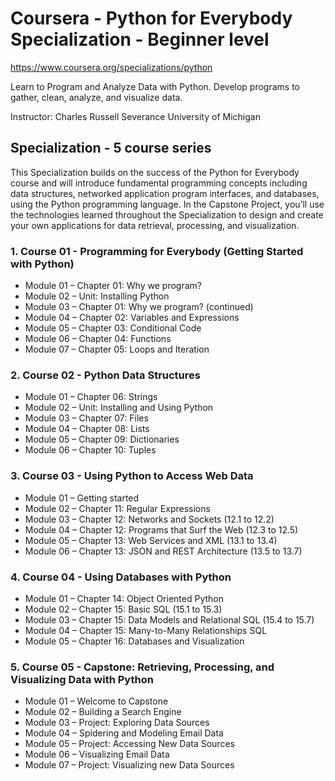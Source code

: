 # Coursera - Python for Everybody Specialization - Beginner level
https://www.coursera.org/specializations/python

Learn to Program and Analyze Data with Python. Develop programs to gather, clean, analyze, and visualize data.

Instructor: Charles Russell Severance
University of Michigan

## Specialization - 5 course series
This Specialization builds on the success of the Python for Everybody course and will introduce fundamental programming concepts including data structures, networked application program interfaces, and databases, using the Python programming language. In the Capstone Project, you’ll use the technologies learned throughout the Specialization to design and create your own  applications for data retrieval, processing, and visualization.

### 1.	Course 01 - Programming for Everybody (Getting Started with Python)
- Module 01 – Chapter 01: Why we program?
- Module 02 – Unit: Installing Python
- Module 03 – Chapter 01: Why we program? (continued)
- Module 04 – Chapter 02: Variables and Expressions
- Module 05 – Chapter 03: Conditional Code
- Module 06 – Chapter 04: Functions
- Module 07 – Chapter 05: Loops and Iteration

### 2.	Course 02 - Python Data Structures
- Module 01 – Chapter 06: Strings
- Module 02 – Unit: Installing and Using Python
- Module 03 – Chapter 07: Files
- Module 04 – Chapter 08: Lists
- Module 05 – Chapter 09: Dictionaries
- Module 06 – Chapter 10: Tuples
  	
### 3.	Course 03 - Using Python to Access Web Data
- Module 01 – Getting started
- Module 02 – Chapter 11: Regular Expressions
- Module 03 – Chapter 12: Networks and Sockets (12.1 to 12.2)
- Module 04 – Chapter 12: Programs that Surf the Web (12.3 to 12.5)
- Module 05 – Chapter 13: Web Services and XML (13.1 to 13.4)
- Module 06 – Chapter 13: JSON and REST Architecture (13.5 to 13.7)

### 4.	Course 04 - Using Databases with Python
- Module 01 – Chapter 14: Object Oriented Python
- Module 02 – Chapter 15: Basic SQL (15.1 to 15.3)
- Module 03 – Chapter 15: Data Models and Relational SQL (15.4 to 15.7)
- Module 04 – Chapter 15: Many-to-Many Relationships SQL
- Module 05 – Chapter 16: Databases and Visualization

### 5.	Course 05 - Capstone: Retrieving, Processing, and Visualizing Data with Python
- Module 01 – Welcome to Capstone
- Module 02 – Building a Search Engine
- Module 03 – Project: Exploring Data Sources
- Module 04 – Spidering and Modeling Email Data
- Module 05 – Project: Accessing New Data Sources
- Module 06 – Visualizing Email Data
- Module 07 – Project: Visualizing new Data Sources
